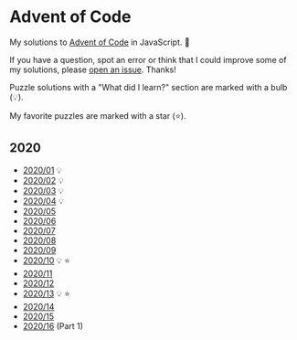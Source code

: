# Advent of Code

My solutions to
[Advent of Code](https://adventofcode.com/)
in JavaScript.
:santa:

If you have a question,
spot an error
or think that I could improve some of my solutions,
please [open an issue](https://github.com/mtsknn/advent-of-code/issues).
Thanks!

Puzzle solutions with a "What did I learn?" section
are marked with a bulb (:bulb:).

My favorite puzzles are marked with a star (:star:).

## 2020

- [2020/01](./2020/01.md) :bulb:
- [2020/02](./2020/02.md) :bulb:
- [2020/03](./2020/03.md) :bulb:
- [2020/04](./2020/04.md) :bulb:
- [2020/05](./2020/05.md)
- [2020/06](./2020/06.md)
- [2020/07](./2020/07.md)
- [2020/08](./2020/08.md)
- [2020/09](./2020/09.md)
- [2020/10](./2020/10.md) :bulb: :star:
- [2020/11](./2020/11.md)
- [2020/12](./2020/12.md)
- [2020/13](./2020/13.md) :bulb: :star:
- [2020/14](./2020/14.md)
- [2020/15](./2020/15.md)
- [2020/16](./2020/16.md) (Part 1)
